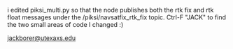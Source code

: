 i edited piksi_multi.py so that the node publishes both the rtk fix and rtk float messages under the /piksi/navsatfix_rtk_fix topic. Ctrl-F "JACK" to find the two small areas of code I changed :)

jackborer@utexaxs.edu
